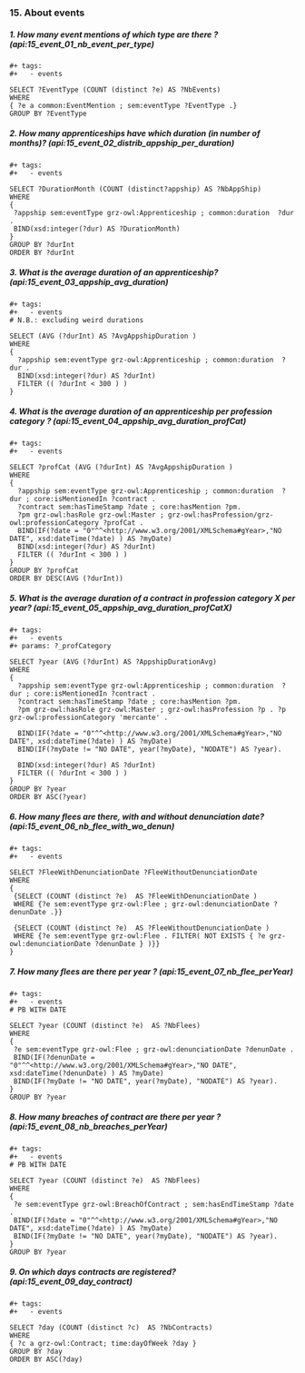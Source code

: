 ### 15. About events

##### 1. How many event mentions of which type are there ? (api:15_event_01_nb_event_per_type)
```sparql
#+ tags:
#+   - events

SELECT ?EventType (COUNT (distinct ?e) AS ?NbEvents)
WHERE 
{ ?e a common:EventMention ; sem:eventType ?EventType .}
GROUP BY ?EventType
```

##### 2. How many apprenticeships have which duration (in number of months)? (api:15_event_02_distrib_appship_per_duration)
```sparql
#+ tags:
#+   - events

SELECT ?DurationMonth (COUNT (distinct?appship) AS ?NbAppShip)
WHERE 
{
 ?appship sem:eventType grz-owl:Apprenticeship ; common:duration  ?dur . 
 BIND(xsd:integer(?dur) AS ?DurationMonth)
} 
GROUP BY ?durInt
ORDER BY ?durInt
```

##### 3. What is the average duration of an apprenticeship? (api:15_event_03_appship_avg_duration)
```sparql
#+ tags:
#+   - events
# N.B.: excluding weird durations

SELECT (AVG (?durInt) AS ?AvgAppshipDuration )
WHERE 
{
  ?appship sem:eventType grz-owl:Apprenticeship ; common:duration  ?dur . 
  BIND(xsd:integer(?dur) AS ?durInt)
  FILTER (( ?durInt < 300 ) )
} 
```

##### 4. What is the average duration of an apprenticeship per profession category ? (api:15_event_04_appship_avg_duration_profCat)
```sparql
#+ tags:
#+   - events

SELECT ?profCat (AVG (?durInt) AS ?AvgAppshipDuration )
WHERE 
{
  ?appship sem:eventType grz-owl:Apprenticeship ; common:duration  ?dur ; core:isMentionedIn ?contract .
  ?contract sem:hasTimeStamp ?date ; core:hasMention ?pm.
  ?pm grz-owl:hasRole grz-owl:Master ; grz-owl:hasProfession/grz-owl:professionCategory ?profCat .
  BIND(IF(?date = "0"^^<http://www.w3.org/2001/XMLSchema#gYear>,"NO DATE", xsd:dateTime(?date) ) AS ?myDate) 
  BIND(xsd:integer(?dur) AS ?durInt)
  FILTER (( ?durInt < 300 ) )
}
GROUP BY ?profCat
ORDER BY DESC(AVG (?durInt))
```

##### 5. What is the average duration of a contract in profession category X per year? (api:15_event_05_appship_avg_duration_profCatX)
```sparql
#+ tags:
#+   - events
#+ params: ?_profCategory

SELECT ?year (AVG (?durInt) AS ?AppshipDurationAvg)
WHERE 
{
  ?appship sem:eventType grz-owl:Apprenticeship ; common:duration  ?dur ; core:isMentionedIn ?contract .
  ?contract sem:hasTimeStamp ?date ; core:hasMention ?pm.
  ?pm grz-owl:hasRole grz-owl:Master ; grz-owl:hasProfession ?p . ?p grz-owl:professionCategory 'mercante' .

  BIND(IF(?date = "0"^^<http://www.w3.org/2001/XMLSchema#gYear>,"NO DATE", xsd:dateTime(?date) ) AS ?myDate) 
  BIND(IF(?myDate != "NO DATE", year(?myDate), "NODATE") AS ?year).

  BIND(xsd:integer(?dur) AS ?durInt)
  FILTER (( ?durInt < 300 ) )
}
GROUP BY ?year
ORDER BY ASC(?year)
```

##### 6. How many flees are there, with and without denunciation date? (api:15_event_06_nb_flee_with_wo_denun)
```sparql
#+ tags:
#+   - events

SELECT ?FleeWithDenunciationDate ?FleeWithoutDenunciationDate
WHERE 
{
 {SELECT (COUNT (distinct ?e)  AS ?FleeWithDenunciationDate )
 WHERE {?e sem:eventType grz-owl:Flee ; grz-owl:denunciationDate ?denunDate .}}

 {SELECT (COUNT (distinct ?e)  AS ?FleeWithoutDenunciationDate )
 WHERE {?e sem:eventType grz-owl:Flee . FILTER( NOT EXISTS { ?e grz-owl:denunciationDate ?denunDate } )}}
}
```

##### 7. How many flees are there per year ? (api:15_event_07_nb_flee_perYear)
```sparql
#+ tags:
#+   - events
# PB WITH DATE

SELECT ?year (COUNT (distinct ?e)  AS ?NbFlees)
WHERE 
{
 ?e sem:eventType grz-owl:Flee ; grz-owl:denunciationDate ?denunDate .
 BIND(IF(?denunDate = "0"^^<http://www.w3.org/2001/XMLSchema#gYear>,"NO DATE", xsd:dateTime(?denunDate) ) AS ?myDate)  
 BIND(IF(?myDate != "NO DATE", year(?myDate), "NODATE") AS ?year).
}
GROUP BY ?year
```

##### 8. How many breaches of contract are there per year ? (api:15_event_08_nb_breaches_perYear)
```sparql
#+ tags:
#+   - events
# PB WITH DATE

SELECT ?year (COUNT (distinct ?e)  AS ?NbFlees)
WHERE 
{
 ?e sem:eventType grz-owl:BreachOfContract ; sem:hasEndTimeStamp ?date .
 BIND(IF(?date = "0"^^<http://www.w3.org/2001/XMLSchema#gYear>,"NO DATE", xsd:dateTime(?date) ) AS ?myDate)  
 BIND(IF(?myDate != "NO DATE", year(?myDate), "NODATE") AS ?year).
}
GROUP BY ?year
```

##### 9. On which days contracts are registered? (api:15_event_09_day_contract)
```sparql
#+ tags:
#+   - events

SELECT ?day (COUNT (distinct ?c)  AS ?NbContracts)
WHERE 
{ ?c a grz-owl:Contract; time:dayOfWeek ?day }
GROUP BY ?day
ORDER BY ASC(?day)
```

